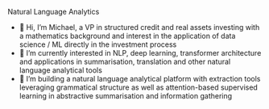 Natural Language Analytics

- 👋 Hi, I’m Michael, a VP in structured credit and real assets investing with a mathematics background and interest in the application of data science / ML directly in the investment process
- 👀 I’m currently interested in NLP, deep learning, transformer architecture and applications in summarisation, translation and other natural language analytical tools
- 🌱 I’m building a natural language analytical platform with extraction tools leveraging grammatical structure as well as attention-based supervised learning in abstractive summarisation and information gathering


<!---
michaelmml/michaelmml is a ✨ special ✨ repository because its `README.md` (this file) appears on your GitHub profile.
You can click the Preview link to take a look at your changes.
--->

